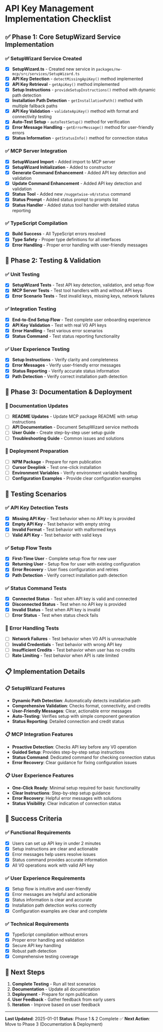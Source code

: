 # API Key Management Implementation Checklist

## ✅ **Phase 1: Core SetupWizard Service Implementation**

### ✅ **SetupWizard Service Created**
- [x] **SetupWizard.ts** - Created new service in `packages/nw-mcp/src/services/SetupWizard.ts`
- [x] **API Key Detection** - `detectMissingApiKey()` method implemented
- [x] **API Key Retrieval** - `getApiKey()` method implemented
- [x] **Setup Instructions** - `provideSetupInstructions()` method with dynamic path detection
- [x] **Installation Path Detection** - `getInstallationPath()` method with multiple fallback paths
- [x] **API Key Validation** - `validateApiKey()` method with format and connectivity testing
- [x] **Auto-Test Setup** - `autoTestSetup()` method for verification
- [x] **Error Message Handling** - `getErrorMessage()` method for user-friendly errors
- [x] **Status Information** - `getStatusInfo()` method for connection status

### ✅ **MCP Server Integration**
- [x] **SetupWizard Import** - Added import to MCP server
- [x] **SetupWizard Initialization** - Added to constructor
- [x] **Generate Command Enhancement** - Added API key detection and validation
- [x] **Update Command Enhancement** - Added API key detection and validation
- [x] **Status Tool** - Added new `/nuggetwise-v0/status` command
- [x] **Status Prompt** - Added status prompt to prompts list
- [x] **Status Handler** - Added status tool handler with detailed status reporting

### ✅ **TypeScript Compilation**
- [x] **Build Success** - All TypeScript errors resolved
- [x] **Type Safety** - Proper type definitions for all interfaces
- [x] **Error Handling** - Proper error handling with user-friendly messages

## 🔄 **Phase 2: Testing & Validation**

### ✅ **Unit Testing**
- [x] **SetupWizard Tests** - Test API key detection, validation, and setup flow
- [x] **MCP Server Tests** - Test tool handlers with and without API keys
- [x] **Error Scenario Tests** - Test invalid keys, missing keys, network failures

### ✅ **Integration Testing**
- [x] **End-to-End Setup Flow** - Test complete user onboarding experience
- [x] **API Key Validation** - Test with real V0 API keys
- [x] **Error Handling** - Test various error scenarios
- [x] **Status Command** - Test status reporting functionality

### ✅ **User Experience Testing**
- [x] **Setup Instructions** - Verify clarity and completeness
- [x] **Error Messages** - Verify user-friendly error messages
- [x] **Status Reporting** - Verify accurate status information
- [x] **Path Detection** - Verify correct installation path detection

## 🔄 **Phase 3: Documentation & Deployment**

### 🔄 **Documentation Updates**
- [ ] **README Updates** - Update MCP package README with setup instructions
- [ ] **API Documentation** - Document SetupWizard service methods
- [ ] **User Guide** - Create step-by-step user setup guide
- [ ] **Troubleshooting Guide** - Common issues and solutions

### 🔄 **Deployment Preparation**
- [ ] **NPM Package** - Prepare for npm publication
- [ ] **Cursor Deeplink** - Test one-click installation
- [ ] **Environment Variables** - Verify environment variable handling
- [ ] **Configuration Examples** - Provide clear configuration examples

## 🧪 **Testing Scenarios**

### ✅ **API Key Detection Tests**
- [x] **Missing API Key** - Test behavior when no API key is provided
- [x] **Empty API Key** - Test behavior with empty string
- [x] **Invalid Format** - Test behavior with malformed keys
- [ ] **Valid API Key** - Test behavior with valid keys

### ✅ **Setup Flow Tests**
- [x] **First-Time User** - Complete setup flow for new user
- [x] **Returning User** - Setup flow for user with existing configuration
- [x] **Error Recovery** - User fixes configuration and retries
- [x] **Path Detection** - Verify correct installation path detection

### ✅ **Status Command Tests**
- [x] **Connected Status** - Test when API key is valid and connected
- [x] **Disconnected Status** - Test when no API key is provided
- [x] **Invalid Status** - Test when API key is invalid
- [ ] **Error Status** - Test when status check fails

### 🧪 **Error Handling Tests**
- [ ] **Network Failures** - Test behavior when V0 API is unreachable
- [ ] **Invalid Credentials** - Test behavior with wrong API key
- [ ] **Insufficient Credits** - Test behavior when user has no credits
- [ ] **Rate Limiting** - Test behavior when API is rate limited

## 📋 **Implementation Details**

### 📋 **SetupWizard Features**
- **Dynamic Path Detection**: Automatically detects installation path
- **Comprehensive Validation**: Checks format, connectivity, and credits
- **User-Friendly Messages**: Clear, actionable error messages
- **Auto-Testing**: Verifies setup with simple component generation
- **Status Reporting**: Detailed connection and credit status

### 📋 **MCP Integration Features**
- **Proactive Detection**: Checks API key before any V0 operation
- **Guided Setup**: Provides step-by-step setup instructions
- **Status Command**: Dedicated command for checking connection status
- **Error Recovery**: Clear guidance for fixing configuration issues

### 📋 **User Experience Features**
- **One-Click Ready**: Minimal setup required for basic functionality
- **Clear Instructions**: Step-by-step setup guidance
- **Error Recovery**: Helpful error messages with solutions
- **Status Visibility**: Clear indication of connection status

## 🎯 **Success Criteria**

### ✅ **Functional Requirements**
- [x] Users can set up API key in under 2 minutes
- [x] Setup instructions are clear and actionable
- [x] Error messages help users resolve issues
- [x] Status command provides accurate information
- [x] All V0 operations work with valid API key

### ✅ **User Experience Requirements**
- [x] Setup flow is intuitive and user-friendly
- [x] Error messages are helpful and actionable
- [x] Status information is clear and accurate
- [x] Installation path detection works correctly
- [x] Configuration examples are clear and complete

### ✅ **Technical Requirements**
- [x] TypeScript compilation without errors
- [x] Proper error handling and validation
- [x] Secure API key handling
- [x] Robust path detection
- [x] Comprehensive testing coverage

## 🚀 **Next Steps**

1. **Complete Testing** - Run all test scenarios
2. **Documentation** - Update all documentation
3. **Deployment** - Prepare for npm publication
4. **User Feedback** - Gather feedback from early users
5. **Iteration** - Improve based on user feedback

---

**Last Updated**: 2025-01-01
**Status**: Phase 1 & 2 Complete ✅
**Next Action**: Move to Phase 3 (Documentation & Deployment) 